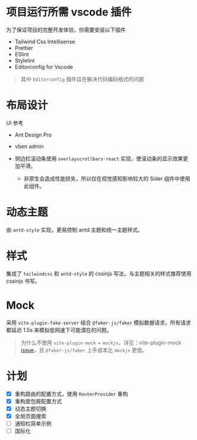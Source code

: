 # 项目运行所需 vscode 插件

为了保证项目的完整开发体验，你需要安装以下插件

- Tailwind Css Intellisense
- Prettier
- ESlint
- Stylelint
- Editorconfig for Vscode

> 其中 `Editorconfig` 插件旨在解决代码编码格式的问题

# 布局设计

UI 参考

- Ant Design Pro
- vben admin

- 侧边栏滚动条使用 `overlayscrollbars-react` 实现，使滚动条的显示效果更加平滑。
  - 非原生会造成性能损失，所以仅在视觉感知影响较大的 Sider 组件中使用此组件。

# 动态主题

由 `antd-style` 实现，更易控制 antd 主题和统一主题样式。

# 样式

集成了 `tailwindcss` 和 `antd-style` 的 cssinjs 写法，与主题相关的样式推荐使用 cssinjs 书写。

# Mock

采用 `vite-plugin-fake-server` 结合 `@faker-js/faker` 模拟数据请求，所有请求都延迟 1.5s 来模拟低网速下可能潜在的问题。

> 为什么不使用 `vite-plugin-mock` + `mockjs`。详见：vite-plugin-mock [issue](https://github.com/vbenjs/vite-plugin-mock/issues/127)，且 `@faker-js/faker` 上手成本比 `mockjs` 更低。

# 计划

- [x] 重构路由的配置方式，使用 `RouterProvider` 重构
- [x] 重构面包屑配置方式
- [x] 动态主题切换
- [x] 全局页面搜索
- [ ] 通知栏简单示例
- [ ] 国际化
